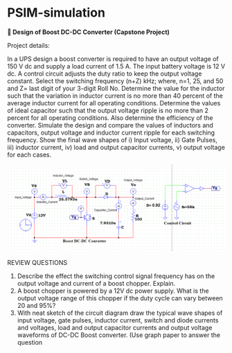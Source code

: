 # PSIM-simulation
**🔰  Design of Boost DC-DC Converter (Capstone Project)**

Project details:

In a UPS design a boost converter is required to have an output voltage of 150 V 
dc and supply a load current of 1.5 A. The input battery voltage is 12 V dc. A control 
circuit adjusts the duty ratio to keep the output voltage constant. Select the switching 
frequency (n+Z) kHz; where, n=1, 25, and 50 and Z= last digit of your 3-digit Roll No. 
Determine the value for the inductor such that the variation in inductor current is no 
more than 40 percent of the average inductor current for all operating conditions. 
Determine the values of ideal capacitor such that the output voltage ripple is no more 
than 2 percent for all operating conditions. Also determine the efficiency of the converter.
Simulate the design and compare the values of inductors and capacitors, output voltage 
and inductor current ripple for each switching frequency. Show the final wave shapes 
of i) Input voltage, ii) Gate Pulses, iii) inductor current, iv) load and output capacitor 
currents, v) output voltage for each cases.

![alt text](https://github.com/Nusrat008/PSIM-simulation/blob/9ac21b5af7d600b7a82cfcd305846d6024a03cd8/ckt-power-elctronics.png)


REVIEW QUESTIONS
1. Describe the effect the switching control signal frequency has on the output voltage 
and current of a boost chopper. Explain.
2. A boost chopper is powered by a 12V dc power supply. What is the output voltage 
range of this chopper if the duty cycle can vary between 20 and 95%?
3. With neat sketch of the circuit diagram draw the typical wave shapes of input voltage, 
gate pulses, inductor current, switch and diode currents and voltages, load and output 
capacitor currents and output voltage waveforms of DC-DC Boost converter. (Use graph 
paper to answer the question
